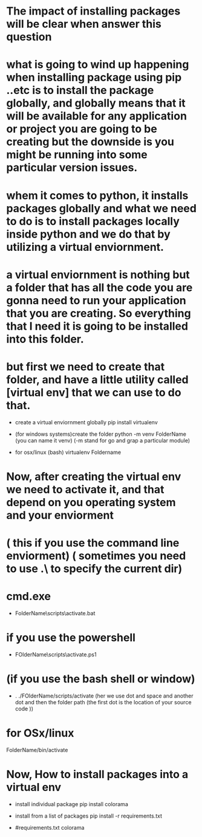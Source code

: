 
# The impact of installing packages will be clear when answer this question
# what is going to wind up happening when installing package using pip ..etc is to install the package globally, and globally means that it  will be available for any application or project you are going to be creating but the downside is you might be running into some particular version issues.
# whem it comes to python, it installs packages globally and what we need to do is to install packages locally inside python and we do that  by utilizing a virtual enviornment. 
# a virtual enviornment is nothing but a folder that has all the code you are gonna need to run your application that you are creating. So everything that I need it is going to be installed into this folder.
# but first we need to create that folder, and have a little utility called [virtual env] that we can use to do that.
* create a virtual enviornment globally
pip install virtualenv 
* (for windows systems)create the folder
python -m venv FolderName (you can name it venv) (-m stand for go and grap a particular module)

* for osx/linux (bash)
virtualenv Foldername

# Now, after creating the virtual env we need to activate it, and that depend on you operating system and your enviorment
# ( this if you use the command line enviorment) ( sometimes you need to use .\ to specify the current dir)
# cmd.exe
* FolderName\scripts\activate.bat 
# if you use the powershell
* FOlderName\scripts\activate.ps1
# (if you use the bash shell or window)
* . ./FOlderName/scripts/activate 
(her we use dot and space and another dot and then the folder path (the first dot is the location of your source code ))
 
# for OSx/linux
FolderName/bin/activate

# Now, How to install packages into a virtual env
* install individual package
pip install colorama

* install from a list of packages 
pip install -r requirements.txt

* #requirements.txt
colorama

